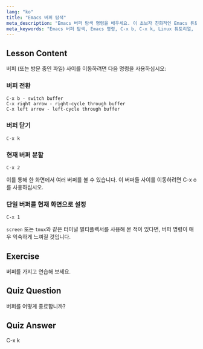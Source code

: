 ```yaml
---
lang: "ko"
title: "Emacs 버퍼 탐색"
meta_description: "Emacs 버퍼 탐색 명령을 배우세요. 이 초보자 친화적인 Emacs 튜토리얼을 통해 버퍼를 효율적으로 전환하고, 닫고, 분할하세요. 작업 흐름을 개선하세요!"
meta_keywords: "Emacs 버퍼 탐색, Emacs 명령, C-x b, C-x k, Linux 튜토리얼, Emacs 가이드, 초보자 Emacs"
---
```


## Lesson Content

버퍼 (또는 방문 중인 파일) 사이를 이동하려면 다음 명령을 사용하십시오:

### 버퍼 전환

```
C-x b - switch buffer
C-x right arrow - right-cycle through buffer
C-x left arrow - left-cycle through buffer
```

### 버퍼 닫기

```
C-x k
```

### 현재 버퍼 분할

```
C-x 2
```

이를 통해 한 화면에서 여러 버퍼를 볼 수 있습니다. 이 버퍼들 사이를 이동하려면 C-x o 를 사용하십시오.

### 단일 버퍼를 현재 화면으로 설정

```
C-x 1
```

`screen` 또는 `tmux`와 같은 터미널 멀티플렉서를 사용해 본 적이 있다면, 버퍼 명령이 매우 익숙하게 느껴질 것입니다.

## Exercise

버퍼를 가지고 연습해 보세요.

## Quiz Question

버퍼를 어떻게 종료합니까?

## Quiz Answer

C-x k
